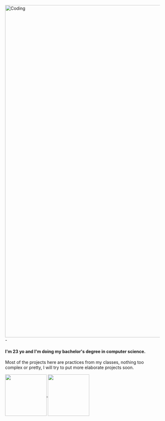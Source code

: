 <img align="left" alt="Coding" width="1080" src="https://media.giphy.com/media/v1.Y2lkPTc5MGI3NjExOWRrNmVrbjl1Nmw5MmxzY2FjaWlvdmQyOHNudzIxZjI2ajFydnM1ciZlcD12MV9pbnRlcm5hbF9naWZfYnlfaWQmY3Q9Zw/omtXcPqk9McwYDag7H/giphy.gif">
-

#### I'm 23 yo and I'm doing my bachelor's degree in computer science.

Most of the projects here are practices from my classes, nothing too complex or pretty, I will try to put more elaborate projects soon.

<div width="100%">

<a href="https://github.com/anuraghazra/github-readme-stats">
  <img align="center" height="135" width="auto" src="https://github-readme-stats.vercel.app/api?username=sarahfso&show_icons=true&theme=gotham&hide=prs,issues&border_radius=6&rank_icon=github&include_all_commits=true&hide_title=true" />
</a>
<a href="https://github.com/anuraghazra/convoychat">
  <img align="center" height="135" width="auto" src="https://github-readme-stats.vercel.app/api/top-langs/?username=sarahfso&layout=compact&border_radius=6&hide_title=true" />
</a>
  
</div>


